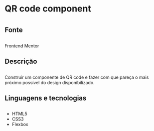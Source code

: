 # QR code component <h1>
## Fonte <h2>
Frontend Mentor
## Descrição <h2>
Construir um componente de QR code e fazer com que pareça o mais próximo possível do design disponibilizado.
## Linguagens e tecnologias <h2>
* HTML5
* CSS3
* Flexbox
